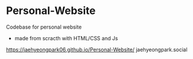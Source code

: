 # Personal-Website
Codebase for personal website
- made from scracth with HTML/CSS and Js

https://jaehyeongpark06.github.io/Personal-Website/
jaehyeongpark.social
